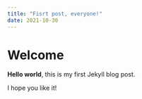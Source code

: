 ```yaml
---
title: "Fisrt post, everyone!"
date: 2021-10-30
---
```


# Welcome

**Hello world**, this is my first Jekyll blog post.

I hope you like it!
